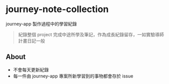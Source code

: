 # journey-note-collection
journey-app 製作過程中的學習紀錄

> 紀錄整個 project 完成中途所學及筆記，作為成長紀錄留存，一如實驗導師計畫日記一般


## About
- 不會每天更新紀錄
- 每一件由 journey-app 專案所新學習到的事物都會存於 issue
